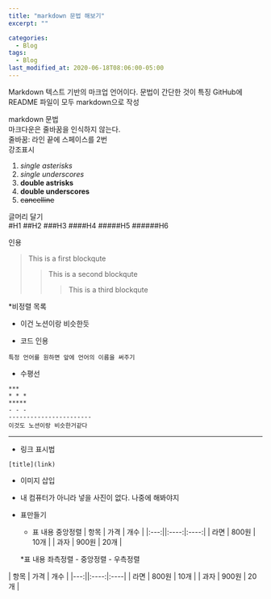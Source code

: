 ```yaml
---
title: "markdown 문법 해보기"
excerpt: ""

categories:
  - Blog
tags:
  - Blog
last_modified_at: 2020-06-18T08:06:00-05:00
---
```


Markdown
텍스트 기반의 마크업 언어이다. 문법이 간단한 것이 특징
GitHub에 README 파일이 모두 markdown으로 작성

markdown 문법  
마크다운은 줄바꿈을 인식하지 않는다.  
줄바꿈: 라인 끝에 스페이스를 2번  
강조표시

1. _single asterisks_
2. _single underscores_
3. **double astrisks**
4. **double underscores**
5. ~~cancelline~~

글머리 달기  
#H1
##H2
###H3
####H4
#####H5
######H6

인용

> This is a first blockqute
>
> > This is a second blockqute
> >
> > > This is a third blockqute

\*비정렬 목록

- 이건 노션이랑 비슷한듯

- 코드 인용

```
특정 언어를 원하면 앞에 언어의 이름을 써주기
```

- 수평선

```
***
* * *
*****
- - -
-----------------------
이것도 노션이랑 비슷한거같다
```

---

- 링크 표시법

```
[title](link)
```

- 이미지 삽입
- 내 컴퓨터가 아니라 넣을 사진이 없다. 나중에 해봐야지

- 표만들기

  - 표 내용 중앙정렬
    | 항목 | 가격 | 개수 |
    |:---:||:----:|:----:|
    | 라면 | 800원 | 10개 |
    | 과자 | 900원 | 20개 |

  \*표 내용 좌측정렬 - 중앙정렬 - 우측정렬

| 항목 | 가격 | 개수 |
|---:||:----:|:----|
| 라면 | 800원 | 10개 |
| 과자 | 900원 | 20개 |
